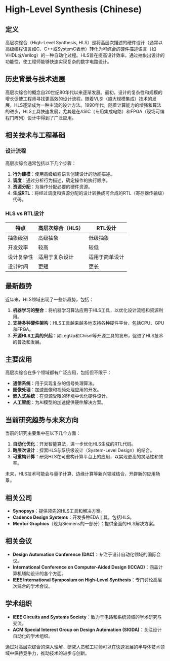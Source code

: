 # High-Level Synthesis (Chinese)

## 定义

高层次综合（High-Level Synthesis, HLS）是将高层次描述的硬件设计（通常以高级编程语言如C、C++或SystemC表示）转化为可综合的硬件描述语言（如VHDL或Verilog）的一种自动化过程。HLS旨在提高设计效率，通过抽象出设计的功能性，使工程师能够快速实现复杂的数字电路设计。

## 历史背景与技术进展

高层次综合的概念自20世纪80年代以来逐渐发展。最初，设计的复杂性和规模的增长促使工程师寻找更高效的设计流程。随着VLSI（超大规模集成）技术的发展，HLS逐渐成为一种主流的设计方法。1990年代，随着计算能力的增强和算法的进步，HLS工具快速发展，尤其是在ASIC（专用集成电路）和FPGA（现场可编程门阵列）设计中得到了广泛应用。

## 相关技术与工程基础

### 设计流程

高层次综合通常包括以下几个步骤：

1. **行为建模**：使用高级编程语言创建设计的功能描述。
2. **调度**：通过分析行为描述，确定操作的执行顺序。
3. **资源分配**：为操作分配必要的硬件资源。
4. **生成RTL**：将经过调度和资源分配的设计转换成可合成的RTL（寄存器传输级）代码。

### HLS vs RTL设计

| 特点           | 高层次综合（HLS）            | RTL设计                  |
|----------------|-----------------------------|--------------------------|
| 抽象级别       | 高级抽象                    | 低级抽象                 |
| 开发效率       | 较高                        | 较低                     |
| 设计复杂性     | 适用于复杂设计              | 适用于简单设计           |
| 设计时间       | 更短                        | 更长                     |

## 最新趋势

近年来，HLS领域出现了一些新趋势，包括：

1. **机器学习的整合**：将机器学习算法应用于HLS工具，以优化设计流程和资源利用。
2. **支持多种硬件架构**：HLS工具越来越多地支持各种硬件平台，包括CPU、GPU和FPGA。
3. **开源HLS工具的兴起**：如LegUp和Chisel等开源工具的发布，促进了HLS技术的普及和发展。

## 主要应用

高层次综合在多个领域都有广泛应用，包括但不限于：

- **通信系统**：用于实现复杂的信号处理算法。
- **图像处理**：加速图像和视频处理应用的开发。
- **嵌入式系统**：在资源受限的环境中优化硬件设计。
- **人工智能**：为AI模型的加速提供硬件解决方案。

## 当前研究趋势与未来方向

当前的研究主要集中在以下几个方面：

1. **自动化优化**：开发智能算法，进一步优化HLS生成的RTL代码。
2. **跨层次设计**：探索HLS与系统级设计（System-Level Design）的结合。
3. **可重构计算**：研究HLS在可重构计算平台上的应用，以实现更高的灵活性和效率。

未来，HLS技术可能会与量子计算、边缘计算等新兴领域结合，开辟新的应用场景。

## 相关公司

- **Synopsys**：提供领先的HLS工具和解决方案。
- **Cadence Design Systems**：开发多种EDA工具，包括HLS。
- **Mentor Graphics**（现为Siemens的一部分）：提供全面的HLS解决方案。

## 相关会议

- **Design Automation Conference (DAC)**：专注于设计自动化领域的国际会议。
- **International Conference on Computer-Aided Design (ICCAD)**：涵盖计算机辅助设计的各个方面。
- **IEEE International Symposium on High-Level Synthesis**：专门讨论高层次综合的学术会议。

## 学术组织

- **IEEE Circuits and Systems Society**：致力于电路和系统领域的学术研究与交流。
- **ACM Special Interest Group on Design Automation (SIGDA)**：关注设计自动化的学术组织。

通过对高层次综合的深入理解，研究人员和工程师可以在快速发展的半导体技术领域中保持竞争力，推动技术的进步与创新。
